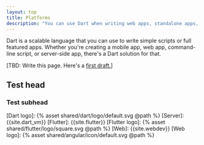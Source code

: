 ```yaml
---
layout: top
title: Platforms
description: "You can use Dart when writing web apps, standalone apps, servers, mobile apps, and embedded apps."
---
```


Dart is a scalable language that you can use to write simple scripts or full
featured apps. Whether you're creating a mobile app, web app, command-line script,
or server-side app, there's a Dart solution for that.

[TBD: Write this page. Here's a
[first draft.](https://dartlang-org-staging-1.firebaseapp.com/platforms/overview)]

## Test head

### Test subhead

<!-- LATER: Delete the following if we don't need them. -->
[Dart logo]: {% asset shared/dart/logo/default.svg @path %}
[Server]: {{site.dart_vm}}
[Flutter]: {{site.flutter}}
[Flutter logo]: {% asset shared/flutter/logo/square.svg @path %}
[Web]: {{site.webdev}}
[Web logo]: {% asset shared/angular/icon/default.svg @path %}
